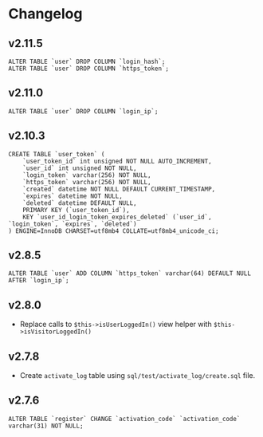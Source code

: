 # Changelog

## v2.11.5

```
ALTER TABLE `user` DROP COLUMN `login_hash`;
ALTER TABLE `user` DROP COLUMN `https_token`;
```

## v2.11.0

```
ALTER TABLE `user` DROP COLUMN `login_ip`;
```

## v2.10.3

```
CREATE TABLE `user_token` (
    `user_token_id` int unsigned NOT NULL AUTO_INCREMENT,
    `user_id` int unsigned NOT NULL,
    `login_token` varchar(256) NOT NULL,
    `https_token` varchar(256) NOT NULL,
    `created` datetime NOT NULL DEFAULT CURRENT_TIMESTAMP,
    `expires` datetime NOT NULL,
    `deleted` datetime DEFAULT NULL,
    PRIMARY KEY (`user_token_id`),
    KEY `user_id_login_token_expires_deleted` (`user_id`, `login_token`, `expires`, `deleted`)
) ENGINE=InnoDB CHARSET=utf8mb4 COLLATE=utf8mb4_unicode_ci;
```

## v2.8.5

```
ALTER TABLE `user` ADD COLUMN `https_token` varchar(64) DEFAULT NULL AFTER `login_ip`;
```

## v2.8.0

- Replace calls to `$this->isUserLoggedIn()` view helper with `$this->isVisitorLoggedIn()`

## v2.7.8

- Create `activate_log` table using `sql/test/activate_log/create.sql` file.

## v2.7.6

```
ALTER TABLE `register` CHANGE `activation_code` `activation_code` varchar(31) NOT NULL;
```
